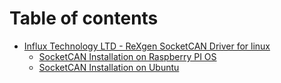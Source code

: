 # Table of contents

* [Influx Technology LTD - ReXgen SocketCAN Driver for linux](README.md)
  * [SocketCAN Installation on Raspberry PI OS](README/socketcan-installation-on-raspberry-pi-os.md)
  * [SocketCAN Installation on Ubuntu](README/socketcan-installation-on-ubuntu.md)
